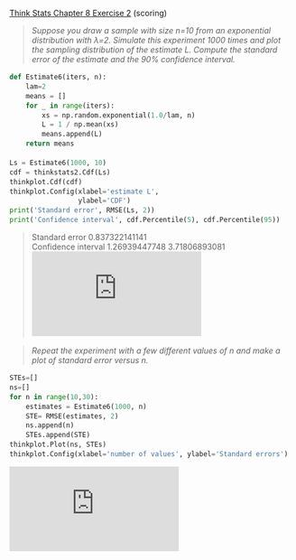 [Think Stats Chapter 8 Exercise 2](http://greenteapress.com/thinkstats2/html/thinkstats2009.html#toc77) (scoring)

>_Suppose you draw a sample with size n=10 from an exponential distribution with λ=2. Simulate this experiment 1000 times and plot the sampling distribution of the estimate L. Compute the standard error of the estimate and the 90% confidence interval._ 
```python
def Estimate6(iters, n):
    lam=2
    means = []
    for _ in range(iters):
        xs = np.random.exponential(1.0/lam, n)
        L = 1 / np.mean(xs)
        means.append(L)
    return means

Ls = Estimate6(1000, 10)
cdf = thinkstats2.Cdf(Ls)
thinkplot.Cdf(cdf)
thinkplot.Config(xlabel='estimate L',
                 ylabel='CDF')
print('Standard error', RMSE(Ls, 2))
print('Confidence interval', cdf.Percentile(5), cdf.Percentile(95))
```
> Standard error 0.837322141141  
> Confidence interval 1.26939447748 3.71806893081  
![sampling distribution of estimate L](https://github.com/alvercau/dsp/blob/master/statistics/sampling_distr.pdf)

>_Repeat the experiment with a few different values of n and make a plot of standard error versus n._  

```python
STEs=[]
ns=[]
for n in range(10,30):
    estimates = Estimate6(1000, n)
    STE= RMSE(estimates, 2)
    ns.append(n)
    STEs.append(STE)
thinkplot.Plot(ns, STEs)
thinkplot.Config(xlabel='number of values', ylabel='Standard errors')
``` 
![standard error versus n](https://github.com/alvercau/dsp/blob/master/statistics/standard_errors.pdf)
